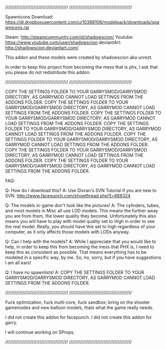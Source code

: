 ////////////////////////////////////////
////////////////////////////////////////

Spawnicons Download: https://dl.dropboxusercontent.com/u/10388108/modelpack/downloads/spawnicons.rar

Steam: http://steamcommunity.com/id/shadowscion/
Youtube: https://www.youtube.com/user/shadowscion
deviantArt: http://shadowscion.deviantart.com/

This addon and these models were created by shadowscion aka unrezt.

In order to keep this project from becoming the mess that is phx, I ask that you please do not redistribute this addon.

////////////////////////////////////////
////////////////////////////////////////

COPY THE SETTINGS FOLDER TO YOUR GARRYSMOD/GARRYSMOD DIRECTORY, AS GARRYMOD CANNOT LOAD SETTINGS FROM THE ADDONS FOLDER.
COPY THE SETTINGS FOLDER TO YOUR GARRYSMOD/GARRYSMOD DIRECTORY, AS GARRYMOD CANNOT LOAD SETTINGS FROM THE ADDONS FOLDER.
COPY THE SETTINGS FOLDER TO YOUR GARRYSMOD/GARRYSMOD DIRECTORY, AS GARRYMOD CANNOT LOAD SETTINGS FROM THE ADDONS FOLDER.
COPY THE SETTINGS FOLDER TO YOUR GARRYSMOD/GARRYSMOD DIRECTORY, AS GARRYMOD CANNOT LOAD SETTINGS FROM THE ADDONS FOLDER.
COPY THE SETTINGS FOLDER TO YOUR GARRYSMOD/GARRYSMOD DIRECTORY, AS GARRYMOD CANNOT LOAD SETTINGS FROM THE ADDONS FOLDER.
COPY THE SETTINGS FOLDER TO YOUR GARRYSMOD/GARRYSMOD DIRECTORY, AS GARRYMOD CANNOT LOAD SETTINGS FROM THE ADDONS FOLDER.
COPY THE SETTINGS FOLDER TO YOUR GARRYSMOD/GARRYSMOD DIRECTORY, AS GARRYMOD CANNOT LOAD SETTINGS FROM THE ADDONS FOLDER.

FAQ:

Q: How do I download this?
A: Use Divran's SVN Tutorial if you are new to SVN. http://www.facepunch.com/showthread.php?t=688324

Q: The models in-game don't look like the pictures!
A: The cylinders, tubes, and most models in Misc all use LOD models. This means the further away you are from them, the lower quality they become.
Unfortunately this also means you will have to play with model qualtiy set to High in order to see the real model. Really, you should have this set to
high regardless of your computer, as it only affects those models with LODs anyway.

Q: Can I help with the models?
A: While I appreciate that you would like to help, in order to keep this from becoming the mess that PHX is, I need to keep this as consistent as possible.
That means everything has to be modeled in a specific way, by me. So, no, sorry, but if you have suggestions I am all ears! 

Q: I have no spawnlists!
A: COPY THE SETTINGS FOLDER TO YOUR GARRYSMOD/GARRYSMOD DIRECTORY, AS GARRYMOD CANNOT LOAD SETTINGS FROM THE ADDONS FOLDER.

////////////////////////////////////////
////////////////////////////////////////

Fuck optimization, fuck multi-core, fuck sandbox; bring on the shooter gamemodes and new balloon models, thats what the game really needs.

I did not create this addon for facepunch.
I did not create this addon for garry.

I will continue working on SProps.

////////////////////////////////////////
////////////////////////////////////////
